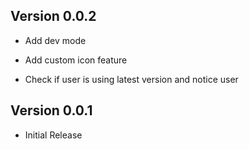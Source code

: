 ## Version 0.0.2

- Add dev mode

- Add custom icon feature

- Check if user is using latest version and notice user

## Version 0.0.1

- Initial Release
